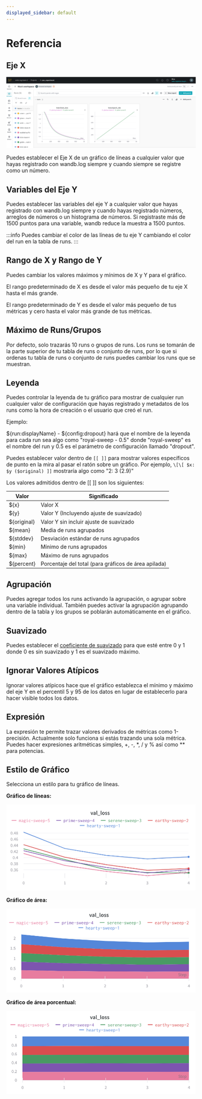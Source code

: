 ```yaml
---
displayed_sidebar: default
---
```


# Referencia

## Eje X

![Seleccionando Eje X](/images/app_ui/reference_x_axis.png)

Puedes establecer el Eje X de un gráfico de líneas a cualquier valor que hayas registrado con wandb.log siempre y cuando siempre se registre como un número.

## Variables del Eje Y

Puedes establecer las variables del eje Y a cualquier valor que hayas registrado con wandb.log siempre y cuando hayas registrado números, arreglos de números o un histograma de números. Si registraste más de 1500 puntos para una variable, wandb reduce la muestra a 1500 puntos.

:::info
Puedes cambiar el color de las líneas de tu eje Y cambiando el color del run en la tabla de runs.
:::

## Rango de X y Rango de Y

Puedes cambiar los valores máximos y mínimos de X y Y para el gráfico.

El rango predeterminado de X es desde el valor más pequeño de tu eje X hasta el más grande.

El rango predeterminado de Y es desde el valor más pequeño de tus métricas y cero hasta el valor más grande de tus métricas.

## Máximo de Runs/Grupos

Por defecto, solo trazarás 10 runs o grupos de runs. Los runs se tomarán de la parte superior de tu tabla de runs o conjunto de runs, por lo que si ordenas tu tabla de runs o conjunto de runs puedes cambiar los runs que se muestran.

## Leyenda

Puedes controlar la leyenda de tu gráfico para mostrar de cualquier run cualquier valor de configuración que hayas registrado y metadatos de los runs como la hora de creación o el usuario que creó el run.

Ejemplo:

${run:displayName} - ${config:dropout} hará que el nombre de la leyenda para cada run sea algo como "royal-sweep - 0.5" donde "royal-sweep" es el nombre del run y 0.5 es el parámetro de configuración llamado "dropout".

Puedes establecer valor dentro de `[[ ]]` para mostrar valores específicos de punto en la mira al pasar el ratón sobre un gráfico. Por ejemplo, `\[\[ $x: $y ($original) ]]` mostraría algo como "2: 3 (2.9)"

Los valores admitidos dentro de \[\[ ]] son los siguientes:

| Valor       | Significado                                  |
| ----------- | -------------------------------------------- |
| ${x}        | Valor X                                      |
| ${y}        | Valor Y (Incluyendo ajuste de suavizado)     |
| ${original} | Valor Y sin incluir ajuste de suavizado      |
| ${mean}     | Media de runs agrupados                      |
| ${stddev}   | Desviación estándar de runs agrupados        |
| ${min}      | Mínimo de runs agrupados                     |
| ${max}      | Máximo de runs agrupados                     |
| ${percent}  | Porcentaje del total (para gráficos de área apilada) |

## Agrupación

Puedes agregar todos los runs activando la agrupación, o agrupar sobre una variable individual. También puedes activar la agrupación agrupando dentro de la tabla y los grupos se poblarán automáticamente en el gráfico.

## Suavizado

Puedes establecer el [coeficiente de suavizado](../../../../technical-faq/general.md#what-formula-do-you-use-for-your-smoothing-algorithm) para que esté entre 0 y 1 donde 0 es sin suavizado y 1 es el suavizado máximo.

## Ignorar Valores Atípicos

Ignorar valores atípicos hace que el gráfico establezca el mínimo y máximo del eje Y en el percentil 5 y 95 de los datos en lugar de establecerlo para hacer visible todos los datos.

## Expresión

La expresión te permite trazar valores derivados de métricas como 1-precisión. Actualmente solo funciona si estás trazando una sola métrica. Puedes hacer expresiones aritméticas simples, +, -, *, / y % así como ** para potencias.

## Estilo de Gráfico

Selecciona un estilo para tu gráfico de líneas.

**Gráfico de líneas:**

![](/images/app_ui/plot_style_line_plot.png)

**Gráfico de área:**

![](/images/app_ui/plot_style_area_plot.png)

**Gráfico de área porcentual:**

![](/images/app_ui/plot_style_percentage_plot.png)